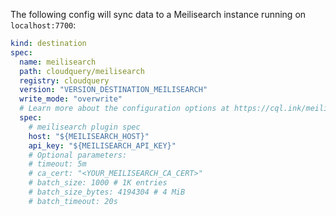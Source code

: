 The following config will sync data to a Meilisearch instance running on `localhost:7700`:

```yaml copy
kind: destination
spec:
  name: meilisearch
  path: cloudquery/meilisearch
  registry: cloudquery
  version: "VERSION_DESTINATION_MEILISEARCH"
  write_mode: "overwrite"
  # Learn more about the configuration options at https://cql.ink/meilisearch_destination
  spec:
    # meilisearch plugin spec
    host: "${MEILISEARCH_HOST}"
    api_key: "${MEILISEARCH_API_KEY}"
    # Optional parameters:
    # timeout: 5m
    # ca_cert: "<YOUR_MEILISEARCH_CA_CERT>"
    # batch_size: 1000 # 1K entries
    # batch_size_bytes: 4194304 # 4 MiB
    # batch_timeout: 20s
```
